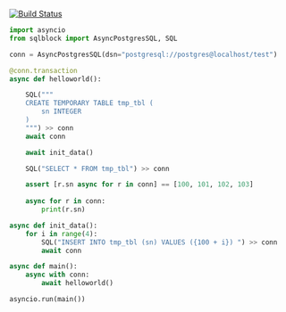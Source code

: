 
[![Build Status](https://travis-ci.org/lcgong/sqlblock.svg?branch=master)](https://travis-ci.org/lcgong/sqlblock)



```python
import asyncio
from sqlblock import AsyncPostgresSQL, SQL

conn = AsyncPostgresSQL(dsn="postgresql://postgres@localhost/test")

@conn.transaction
async def helloworld():

    SQL("""
    CREATE TEMPORARY TABLE tmp_tbl (
        sn INTEGER
    )
    """) >> conn
    await conn

    await init_data()

    SQL("SELECT * FROM tmp_tbl") >> conn

    assert [r.sn async for r in conn] == [100, 101, 102, 103]
    
    async for r in conn:
        print(r.sn)

async def init_data():
    for i in range(4):
        SQL("INSERT INTO tmp_tbl (sn) VALUES ({100 + i}) ") >> conn
        await conn

async def main():
    async with conn:
        await helloworld()

asyncio.run(main())
```
